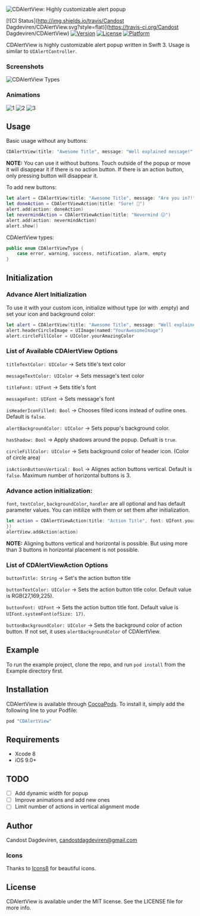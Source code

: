 ![CDAlertView: Highly customizable alert popup](https://cloud.githubusercontent.com/assets/1971963/20237496/34d3081c-a8d4-11e6-8907-80b4c248dce0.png)

[![CI Status](http://img.shields.io/travis/Candost Dagdeviren/CDAlertView.svg?style=flat)](https://travis-ci.org/Candost Dagdeviren/CDAlertView)
[![Version](https://img.shields.io/cocoapods/v/CDAlertView.svg?style=flat)](http://cocoapods.org/pods/CDAlertView)
[![License](https://img.shields.io/cocoapods/l/CDAlertView.svg?style=flat)](http://cocoapods.org/pods/CDAlertView)
[![Platform](https://img.shields.io/cocoapods/p/CDAlertView.svg?style=flat)](http://cocoapods.org/pods/CDAlertView)

CDAlertView is highly customizable alert popup written in Swift 3. Usage is similar to `UIAlertController`.

### Screenshots

![CDAlertView Types](https://cloud.githubusercontent.com/assets/1971963/20238308/4bc1516e-a8e8-11e6-8e8b-c1a088f5daa0.png)

### Animations

![1](https://github.com/candostdagdeviren/CDAlertView/blob/master/Screenshots/1.gif)
![2](https://github.com/candostdagdeviren/CDAlertView/blob/master/Screenshots/2.gif)
![3](https://github.com/candostdagdeviren/CDAlertView/blob/master/Screenshots/3.gif)

## Usage

Basic usage without any buttons:

```swift
CDAlertView(title: "Awesome Title", message: "Well explained message!", type: .notification).show()
```
**NOTE:** You can use it without buttons. Touch outside of the popup or move it will disappear it if there is no action button. If there is an action button, only pressing button will disappear it.

To add new buttons:
```swift
let alert = CDAlertView(title: "Awesome Title", message: "Are you in?!", type: .notification)
let doneAction = CDAlertViewAction(title: "Sure! 💪")
alert.add(action: doneAction)
let nevermindAction = CDAlertViewAction(title: "Nevermind 😑")
alert.add(action: nevermindAction)
alert.show()
```

CDAlertView types:

```swift
public enum CDAlertViewType {
    case error, warning, success, notification, alarm, empty
}
```

## Initialization

### Advance Alert Initialization
To use it with your custom icon, initialize without type (or with .empty) and set your icon and background color:

```swift
let alert = CDAlertView(title: "Awesome Title", message: "Well explained message!")
alert.headerCircleImage = UIImage(named:"YourAwesomeImage")
alert.circleFillColor = UIColor.yourAmazingColor
```

### List of Available CDAlertView Options

`titleTextColor: UIColor` -> Sets title's text color

`messageTextColor: UIColor` -> Sets message's text color

`titleFont: UIFont` -> Sets title's font

`messageFont: UIFont` -> Sets message's font

`isHeaderIconFilled: Bool` -> Chooses filled icons instead of outline ones. Default is `false`.

`alertBackgroundColor: UIColor` -> Sets popup's background color.

`hasShadow: Bool` -> Apply shadows around the popup. Defualt is `true`.

`circleFillColor: UIColor` -> Sets background color of header icon. (Color of circle area)

`isActionButtonsVertical: Bool` -> Alignes action buttons vertical. Default is `false`. Maximum number of horizontal buttons is 3.

### Advance action initialization:

`font`, `textColor`, `backgroundColor`, `handler` are all optional and has default parameter values. You can initilize with them or set them after initialization.

```swift
let action = CDAlertViewAction(title: "Action Title", font: UIFont.yourCustomFont, textColor: UIColor.yourTextColor, backgroundColor: UIColor.yourBackgroundColor, handler: { action in
})
alertView.addAction(action)
```

**NOTE:** Aligning buttons vertical and horizontal is possible. But using more than 3 buttons in horizontal placement is not possible. 

### List of CDAlertViewAction Options

`buttonTitle: String` -> Set's the action button title

`buttonTextColor: UIColor` -> Sets the action button title color. Default value is RGB(27,169,225).

`buttonFont: UIFont` -> Sets the action button title font. Default value is `UIFont.systemFont(ofSize: 17)`.

`buttonBackgroundColor: UIColor` -> Sets the background color of action button. If not set, it uses `alertBackgroundColor` of CDAlertView.

## Example

To run the example project, clone the repo, and run `pod install` from the Example directory first.

## Installation

CDAlertView is available through [CocoaPods](http://cocoapods.org). To install
it, simply add the following line to your Podfile:

```ruby
pod "CDAlertView"
```

## Requirements

* Xcode 8
* iOS 9.0+

## TODO

- [ ] Add dynamic width for popup
- [ ] Improve animations and add new ones
- [ ] Limit number of actions in vertical alignment mode

## Author

Candost Dagdeviren, candostdagdeviren@gmail.com

### Icons

Thanks to [Icons8](https://icons8.com/) for beautiful icons.

## License

CDAlertView is available under the MIT license. See the LICENSE file for more info.
